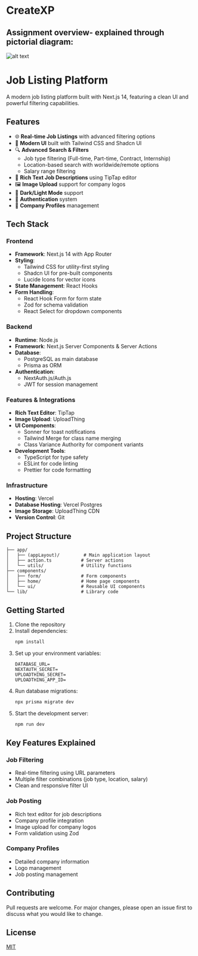 # CreateXP

## Assignment overview- explained through pictorial diagram:

![alt text](Listing_excalidraw.png)


# Job Listing Platform

A modern job listing platform built with Next.js 14, featuring a clean UI and powerful filtering capabilities.

## Features

- 🌐 **Real-time Job Listings** with advanced filtering options
- 🎨 **Modern UI** built with Tailwind CSS and Shadcn UI
- 🔍 **Advanced Search & Filters**
  - Job type filtering (Full-time, Part-time, Contract, Internship)
  - Location-based search with worldwide/remote options
  - Salary range filtering
- 📝 **Rich Text Job Descriptions** using TipTap editor
- 🖼️ **Image Upload** support for company logos
- 🌙 **Dark/Light Mode** support
- 🔐 **Authentication** system
- 💼 **Company Profiles** management

## Tech Stack

### Frontend
- **Framework**: Next.js 14 with App Router
- **Styling**: 
  - Tailwind CSS for utility-first styling
  - Shadcn UI for pre-built components
  - Lucide Icons for vector icons
- **State Management**: React Hooks
- **Form Handling**:
  - React Hook Form for form state
  - Zod for schema validation
  - React Select for dropdown components

### Backend
- **Runtime**: Node.js
- **Framework**: Next.js Server Components & Server Actions
- **Database**: 
  - PostgreSQL as main database
  - Prisma as ORM
- **Authentication**: 
  - NextAuth.js/Auth.js
  - JWT for session management

### Features & Integrations
- **Rich Text Editor**: TipTap
- **Image Upload**: UploadThing
- **UI Components**:
  - Sonner for toast notifications
  - Tailwind Merge for class name merging
  - Class Variance Authority for component variants
- **Development Tools**:
  - TypeScript for type safety
  - ESLint for code linting
  - Prettier for code formatting

### Infrastructure
- **Hosting**: Vercel
- **Database Hosting**: Vercel Postgres
- **Image Storage**: UploadThing CDN
- **Version Control**: Git

## Project Structure

```
├── app/
│   ├── (appLayout)/         # Main application layout
│   ├── action.ts           # Server actions
│   └── utils/              # Utility functions
├── components/
│   ├── form/               # Form components
│   ├── home/               # Home page components
│   └── ui/                 # Reusable UI components
└── lib/                    # Library code
```

## Getting Started

1. Clone the repository
2. Install dependencies:
   ```bash
   npm install
   ```
3. Set up your environment variables:
   ```env
   DATABASE_URL=
   NEXTAUTH_SECRET=
   UPLOADTHING_SECRET=
   UPLOADTHING_APP_ID=
   ```
4. Run database migrations:
   ```bash
   npx prisma migrate dev
   ```
5. Start the development server:
   ```bash
   npm run dev
   ```

## Key Features Explained

### Job Filtering
- Real-time filtering using URL parameters
- Multiple filter combinations (job type, location, salary)
- Clean and responsive filter UI

### Job Posting
- Rich text editor for job descriptions
- Company profile integration
- Image upload for company logos
- Form validation using Zod

### Company Profiles
- Detailed company information
- Logo management
- Job posting management

## Contributing

Pull requests are welcome. For major changes, please open an issue first to discuss what you would like to change.

## License

[MIT](https://choosealicense.com/licenses/mit/)
